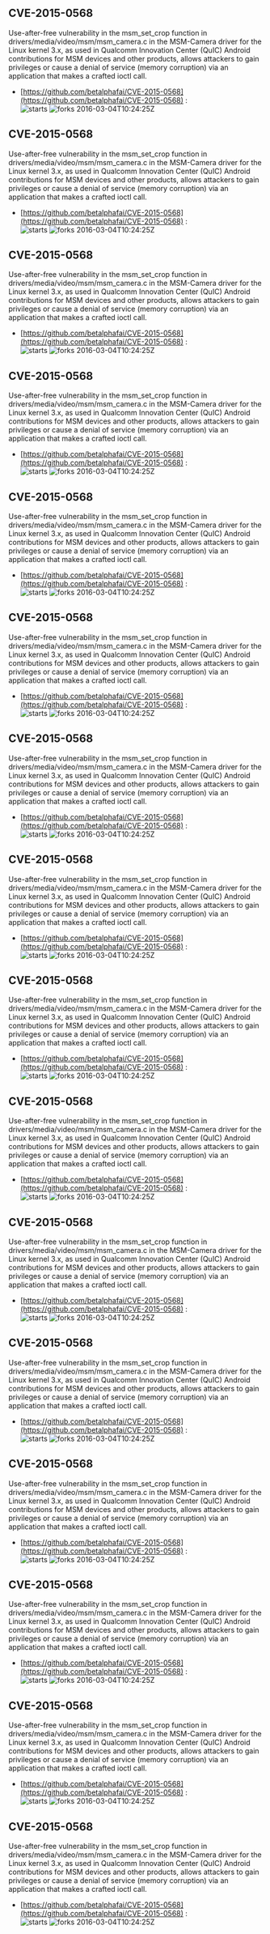 ## CVE-2015-0568
 Use-after-free vulnerability in the msm_set_crop function in drivers/media/video/msm/msm_camera.c in the MSM-Camera driver for the Linux kernel 3.x, as used in Qualcomm Innovation Center (QuIC) Android contributions for MSM devices and other products, allows attackers to gain privileges or cause a denial of service (memory corruption) via an application that makes a crafted ioctl call.

- [https://github.com/betalphafai/CVE-2015-0568](https://github.com/betalphafai/CVE-2015-0568) :  
![starts](https://img.shields.io/github/stars/betalphafai/CVE-2015-0568.svg) 
![forks](https://img.shields.io/github/forks/betalphafai/CVE-2015-0568.svg) 
2016-03-04T10:24:25Z

## CVE-2015-0568
 Use-after-free vulnerability in the msm_set_crop function in drivers/media/video/msm/msm_camera.c in the MSM-Camera driver for the Linux kernel 3.x, as used in Qualcomm Innovation Center (QuIC) Android contributions for MSM devices and other products, allows attackers to gain privileges or cause a denial of service (memory corruption) via an application that makes a crafted ioctl call.

- [https://github.com/betalphafai/CVE-2015-0568](https://github.com/betalphafai/CVE-2015-0568) :  
![starts](https://img.shields.io/github/stars/betalphafai/CVE-2015-0568.svg) 
![forks](https://img.shields.io/github/forks/betalphafai/CVE-2015-0568.svg) 
2016-03-04T10:24:25Z

## CVE-2015-0568
 Use-after-free vulnerability in the msm_set_crop function in drivers/media/video/msm/msm_camera.c in the MSM-Camera driver for the Linux kernel 3.x, as used in Qualcomm Innovation Center (QuIC) Android contributions for MSM devices and other products, allows attackers to gain privileges or cause a denial of service (memory corruption) via an application that makes a crafted ioctl call.

- [https://github.com/betalphafai/CVE-2015-0568](https://github.com/betalphafai/CVE-2015-0568) :  
![starts](https://img.shields.io/github/stars/betalphafai/CVE-2015-0568.svg) 
![forks](https://img.shields.io/github/forks/betalphafai/CVE-2015-0568.svg) 
2016-03-04T10:24:25Z

## CVE-2015-0568
 Use-after-free vulnerability in the msm_set_crop function in drivers/media/video/msm/msm_camera.c in the MSM-Camera driver for the Linux kernel 3.x, as used in Qualcomm Innovation Center (QuIC) Android contributions for MSM devices and other products, allows attackers to gain privileges or cause a denial of service (memory corruption) via an application that makes a crafted ioctl call.

- [https://github.com/betalphafai/CVE-2015-0568](https://github.com/betalphafai/CVE-2015-0568) :  
![starts](https://img.shields.io/github/stars/betalphafai/CVE-2015-0568.svg) 
![forks](https://img.shields.io/github/forks/betalphafai/CVE-2015-0568.svg) 
2016-03-04T10:24:25Z

## CVE-2015-0568
 Use-after-free vulnerability in the msm_set_crop function in drivers/media/video/msm/msm_camera.c in the MSM-Camera driver for the Linux kernel 3.x, as used in Qualcomm Innovation Center (QuIC) Android contributions for MSM devices and other products, allows attackers to gain privileges or cause a denial of service (memory corruption) via an application that makes a crafted ioctl call.

- [https://github.com/betalphafai/CVE-2015-0568](https://github.com/betalphafai/CVE-2015-0568) :  
![starts](https://img.shields.io/github/stars/betalphafai/CVE-2015-0568.svg) 
![forks](https://img.shields.io/github/forks/betalphafai/CVE-2015-0568.svg) 
2016-03-04T10:24:25Z

## CVE-2015-0568
 Use-after-free vulnerability in the msm_set_crop function in drivers/media/video/msm/msm_camera.c in the MSM-Camera driver for the Linux kernel 3.x, as used in Qualcomm Innovation Center (QuIC) Android contributions for MSM devices and other products, allows attackers to gain privileges or cause a denial of service (memory corruption) via an application that makes a crafted ioctl call.

- [https://github.com/betalphafai/CVE-2015-0568](https://github.com/betalphafai/CVE-2015-0568) :  
![starts](https://img.shields.io/github/stars/betalphafai/CVE-2015-0568.svg) 
![forks](https://img.shields.io/github/forks/betalphafai/CVE-2015-0568.svg) 
2016-03-04T10:24:25Z

## CVE-2015-0568
 Use-after-free vulnerability in the msm_set_crop function in drivers/media/video/msm/msm_camera.c in the MSM-Camera driver for the Linux kernel 3.x, as used in Qualcomm Innovation Center (QuIC) Android contributions for MSM devices and other products, allows attackers to gain privileges or cause a denial of service (memory corruption) via an application that makes a crafted ioctl call.

- [https://github.com/betalphafai/CVE-2015-0568](https://github.com/betalphafai/CVE-2015-0568) :  
![starts](https://img.shields.io/github/stars/betalphafai/CVE-2015-0568.svg) 
![forks](https://img.shields.io/github/forks/betalphafai/CVE-2015-0568.svg) 
2016-03-04T10:24:25Z

## CVE-2015-0568
 Use-after-free vulnerability in the msm_set_crop function in drivers/media/video/msm/msm_camera.c in the MSM-Camera driver for the Linux kernel 3.x, as used in Qualcomm Innovation Center (QuIC) Android contributions for MSM devices and other products, allows attackers to gain privileges or cause a denial of service (memory corruption) via an application that makes a crafted ioctl call.

- [https://github.com/betalphafai/CVE-2015-0568](https://github.com/betalphafai/CVE-2015-0568) :  
![starts](https://img.shields.io/github/stars/betalphafai/CVE-2015-0568.svg) 
![forks](https://img.shields.io/github/forks/betalphafai/CVE-2015-0568.svg) 
2016-03-04T10:24:25Z

## CVE-2015-0568
 Use-after-free vulnerability in the msm_set_crop function in drivers/media/video/msm/msm_camera.c in the MSM-Camera driver for the Linux kernel 3.x, as used in Qualcomm Innovation Center (QuIC) Android contributions for MSM devices and other products, allows attackers to gain privileges or cause a denial of service (memory corruption) via an application that makes a crafted ioctl call.

- [https://github.com/betalphafai/CVE-2015-0568](https://github.com/betalphafai/CVE-2015-0568) :  
![starts](https://img.shields.io/github/stars/betalphafai/CVE-2015-0568.svg) 
![forks](https://img.shields.io/github/forks/betalphafai/CVE-2015-0568.svg) 
2016-03-04T10:24:25Z

## CVE-2015-0568
 Use-after-free vulnerability in the msm_set_crop function in drivers/media/video/msm/msm_camera.c in the MSM-Camera driver for the Linux kernel 3.x, as used in Qualcomm Innovation Center (QuIC) Android contributions for MSM devices and other products, allows attackers to gain privileges or cause a denial of service (memory corruption) via an application that makes a crafted ioctl call.

- [https://github.com/betalphafai/CVE-2015-0568](https://github.com/betalphafai/CVE-2015-0568) :  
![starts](https://img.shields.io/github/stars/betalphafai/CVE-2015-0568.svg) 
![forks](https://img.shields.io/github/forks/betalphafai/CVE-2015-0568.svg) 
2016-03-04T10:24:25Z

## CVE-2015-0568
 Use-after-free vulnerability in the msm_set_crop function in drivers/media/video/msm/msm_camera.c in the MSM-Camera driver for the Linux kernel 3.x, as used in Qualcomm Innovation Center (QuIC) Android contributions for MSM devices and other products, allows attackers to gain privileges or cause a denial of service (memory corruption) via an application that makes a crafted ioctl call.

- [https://github.com/betalphafai/CVE-2015-0568](https://github.com/betalphafai/CVE-2015-0568) :  
![starts](https://img.shields.io/github/stars/betalphafai/CVE-2015-0568.svg) 
![forks](https://img.shields.io/github/forks/betalphafai/CVE-2015-0568.svg) 
2016-03-04T10:24:25Z

## CVE-2015-0568
 Use-after-free vulnerability in the msm_set_crop function in drivers/media/video/msm/msm_camera.c in the MSM-Camera driver for the Linux kernel 3.x, as used in Qualcomm Innovation Center (QuIC) Android contributions for MSM devices and other products, allows attackers to gain privileges or cause a denial of service (memory corruption) via an application that makes a crafted ioctl call.

- [https://github.com/betalphafai/CVE-2015-0568](https://github.com/betalphafai/CVE-2015-0568) :  
![starts](https://img.shields.io/github/stars/betalphafai/CVE-2015-0568.svg) 
![forks](https://img.shields.io/github/forks/betalphafai/CVE-2015-0568.svg) 
2016-03-04T10:24:25Z

## CVE-2015-0568
 Use-after-free vulnerability in the msm_set_crop function in drivers/media/video/msm/msm_camera.c in the MSM-Camera driver for the Linux kernel 3.x, as used in Qualcomm Innovation Center (QuIC) Android contributions for MSM devices and other products, allows attackers to gain privileges or cause a denial of service (memory corruption) via an application that makes a crafted ioctl call.

- [https://github.com/betalphafai/CVE-2015-0568](https://github.com/betalphafai/CVE-2015-0568) :  
![starts](https://img.shields.io/github/stars/betalphafai/CVE-2015-0568.svg) 
![forks](https://img.shields.io/github/forks/betalphafai/CVE-2015-0568.svg) 
2016-03-04T10:24:25Z

## CVE-2015-0568
 Use-after-free vulnerability in the msm_set_crop function in drivers/media/video/msm/msm_camera.c in the MSM-Camera driver for the Linux kernel 3.x, as used in Qualcomm Innovation Center (QuIC) Android contributions for MSM devices and other products, allows attackers to gain privileges or cause a denial of service (memory corruption) via an application that makes a crafted ioctl call.

- [https://github.com/betalphafai/CVE-2015-0568](https://github.com/betalphafai/CVE-2015-0568) :  
![starts](https://img.shields.io/github/stars/betalphafai/CVE-2015-0568.svg) 
![forks](https://img.shields.io/github/forks/betalphafai/CVE-2015-0568.svg) 
2016-03-04T10:24:25Z

## CVE-2015-0568
 Use-after-free vulnerability in the msm_set_crop function in drivers/media/video/msm/msm_camera.c in the MSM-Camera driver for the Linux kernel 3.x, as used in Qualcomm Innovation Center (QuIC) Android contributions for MSM devices and other products, allows attackers to gain privileges or cause a denial of service (memory corruption) via an application that makes a crafted ioctl call.

- [https://github.com/betalphafai/CVE-2015-0568](https://github.com/betalphafai/CVE-2015-0568) :  
![starts](https://img.shields.io/github/stars/betalphafai/CVE-2015-0568.svg) 
![forks](https://img.shields.io/github/forks/betalphafai/CVE-2015-0568.svg) 
2016-03-04T10:24:25Z

## CVE-2015-0568
 Use-after-free vulnerability in the msm_set_crop function in drivers/media/video/msm/msm_camera.c in the MSM-Camera driver for the Linux kernel 3.x, as used in Qualcomm Innovation Center (QuIC) Android contributions for MSM devices and other products, allows attackers to gain privileges or cause a denial of service (memory corruption) via an application that makes a crafted ioctl call.

- [https://github.com/betalphafai/CVE-2015-0568](https://github.com/betalphafai/CVE-2015-0568) :  
![starts](https://img.shields.io/github/stars/betalphafai/CVE-2015-0568.svg) 
![forks](https://img.shields.io/github/forks/betalphafai/CVE-2015-0568.svg) 
2016-03-04T10:24:25Z

